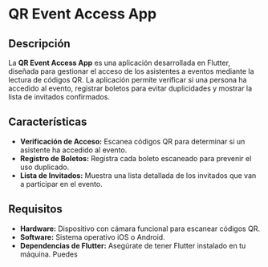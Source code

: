 # QR Event Access App

## Descripción

La **QR Event Access App** es una aplicación desarrollada en Flutter, diseñada para gestionar el acceso de los asistentes a eventos mediante la lectura de códigos QR. La aplicación permite verificar si una persona ha accedido al evento, registrar boletos para evitar duplicidades y mostrar la lista de invitados confirmados.

## Características

- **Verificación de Acceso:** Escanea códigos QR para determinar si un asistente ha accedido al evento.
- **Registro de Boletos:** Registra cada boleto escaneado para prevenir el uso duplicado.
- **Lista de Invitados:** Muestra una lista detallada de los invitados que van a participar en el evento.

## Requisitos

- **Hardware:** Dispositivo con cámara funcional para escanear códigos QR.
- **Software:** Sistema operativo iOS o Android.
- **Dependencias de Flutter:** Asegúrate de tener Flutter instalado en tu máquina. Puedes
